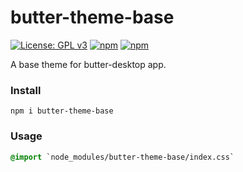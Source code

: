 # butter-theme-base
[![License: GPL v3](https://img.shields.io/badge/License-GPL%20v3-blue.svg)](http://www.gnu.org/licenses/gpl-3.0)
[![npm](https://img.shields.io/npm/v/butter-theme-base.svg)](https://www.npmjs.com/package/butter-theme-base)
[![npm](https://img.shields.io/npm/dt/butter-theme-base.svg)](https://www.npmjs.com/package/butter-theme-base)

A base theme for butter-desktop app.


### Install 
```
npm i butter-theme-base
```

### Usage
```CSS
@import `node_modules/butter-theme-base/index.css`
```
